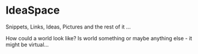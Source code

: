 # IdeaSpace
Snippets, Links, Ideas, Pictures and the rest of it ...

How could a world look like? Is world something or maybe anything else - it might be virtual...
